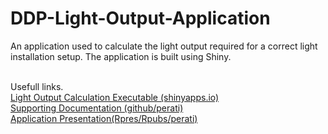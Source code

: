 # DDP-Light-Output-Application
An application used to calculate the light output required for a correct light installation setup. The application is built using Shiny.<br><br>

Usefull links.<br>
[Light Output Calculation Executable (shinyapps.io)](https://perati.shinyapps.io/appLight)<br>
[Supporting Documentation (github/perati)](https://github.com/perati/DDP-Light-Output-Application)<br>
[Application Presentation(Rpres/Rpubs/perati)](http://rpubs.com/cperati/Light_Output_Calculation)
